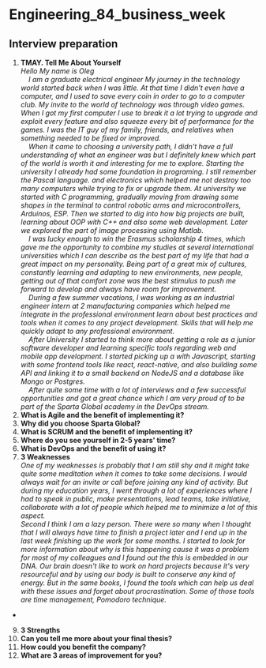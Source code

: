 # Engineering_84_business_week
## Interview preparation
1. **TMAY. Tell Me About Yourself**<br>
*Hello 
My name is Oleg<br>
  &nbsp;&nbsp;&nbsp;&nbsp;I am a graduate electrical engineer
My journey in the technology world started back when I was little. 
At that time I didn't even have a computer, and I used to save every coin in order to go to a computer club.
My invite to the world of technology was through video games.
When I got my first computer I use to break it a lot trying to upgrade and exploit every feature and also squeeze every bit of performance for the games.
I was the IT guy of my family, friends, and relatives when something needed to be fixed or improved.<br>
  &nbsp;&nbsp;&nbsp;&nbsp;When it came to choosing a university path, I didn't have a full understanding of what an engineer was but I definitely knew which part of the world is worth it and interesting for me to explore.
Starting the university I already had some foundation in programing.
I still remember the Pascal language.
and electronics which helped me not destroy too many computers while trying to fix or upgrade them.
At university we started with C programming, gradually moving from drawing some shapes in the terminal to control robotic arms and microcontrollers, Arduinos, ESP.
Then we started to dig into how big projects are built, learning about OOP with C++ and also some web development.
Later we explored the part of image processing using Matlab.<br>
  &nbsp;&nbsp;&nbsp;&nbsp;I was lucky enough to win the Erasmus scholarship 4 times, which gave me the opportunity to combine my studies at several international universities which I can describe as the best part of my life that had a great impact on my personality.
Being part of a great mix of cultures, constantly learning and adapting to new environments, new people, getting out of that comfort zone was the best stimulus to push me forward to develop and always have room for improvement.<br>
  &nbsp;&nbsp;&nbsp;&nbsp;During a few summer vacations, I was working as an industrial engineer intern at 2 manufacturing companies which helped me integrate in the professional environment learn about best practices and tools when it comes to any project development.
Skills that will help me quickly adapt to any professional environment.<br>
  &nbsp;&nbsp;&nbsp;&nbsp;After University I started to think more about getting a role as a junior software developer and learning specific tools regarding web and mobile app development. I started picking up a with Javascript, starting with some frontend tools like react, react-native, and also building some API and linking it to a small backend on NodeJS and a database like Mongo or Postgres.<br>
  &nbsp;&nbsp;&nbsp;&nbsp;After quite some time with a lot of interviews and a few successful opportunities and got a great chance which I am very proud of to be part of the Sparta Global academy in the DevOps stream.*<br>
2. **What is Agile and the benefit of implementing it?**<br>
3. **Why did you choose Sparta Global?**<br>
4. **What is SCRUM and the benefit of implementing it?**<br>
5. **Where do you see yourself in 2-5 years' time?**<br>
6. **What is DevOps and the benefit of using it?**<br>
7. **3 Weaknesses**<br> *One of my weaknesses is probably that I am still shy and it might take quite some meditation when it comes to take some decisions.
I would always wait for an invite or call before joining any kind of activity.
But during my education years, I went through a lot of experiences where I had to speak in public, make presentations, lead teams, take initiative, collaborate with a lot of people which helped me to minimize a lot of this aspect.*<br>
*Second I think I am a lazy person. There were so many when I thought that I will always have time to finish a project later and I end up in the last week finishing up the work for some months. 
I started to look for more information about why is this happening cause it was a problem for most of my colleagues and I found out the this is embedded in our DNA. Our brain doesn't like to work on hard projects because it's very resourceful and by using our body is built to conserve any kind of energy.
But in the same books, I found the tools which can help us deal with these issues and forget about procrastination.
Some of those tools are time management, Pomodoro technique.*<br>
*
9. **3 Strengths**<br>
10. **Can you tell me more about your final thesis?**<br>
11. **How could you benefit the company?**<br>
12. **What are 3 areas of improvement for you?**<br>
  
